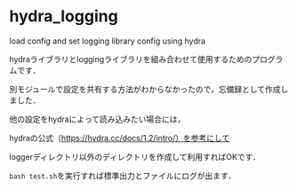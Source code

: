# hydra_logging
load config and set logging library config using hydra

hydraライブラリとloggingライブラリを組み合わせて使用するためのプログラムです．

別モジュールで設定を共有する方法がわからなかったので，忘備録として作成しました．

他の設定をhydraによって読み込みたい場合には，

hydraの公式（https://hydra.cc/docs/1.2/intro/）を参考にして

loggerディレクトリ以外のディレクトリを作成して利用すればOKです．

`bash test.sh`を実行すれば標準出力とファイルにログが出ます．


